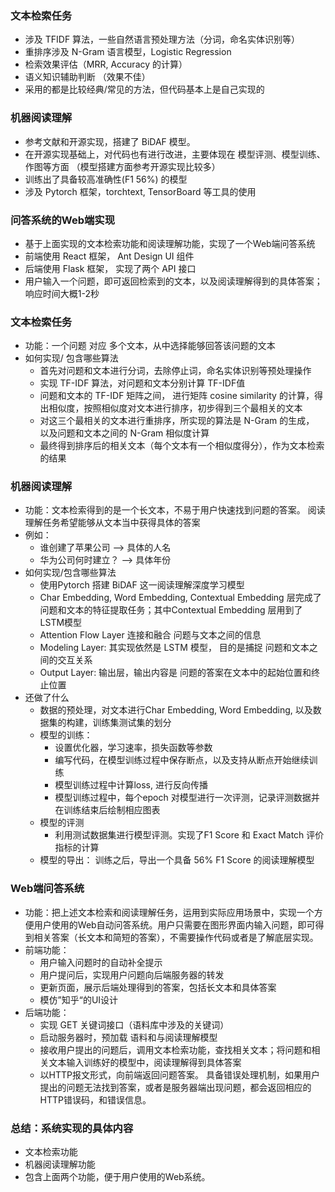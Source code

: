 ### 文本检索任务
- 涉及 TFIDF 算法，一些自然语言预处理方法（分词，命名实体识别等）
- 重排序涉及 N-Gram 语言模型，Logistic Regression
- 检索效果评估（MRR, Accuracy 的计算）
- 语义知识辅助判断 （效果不佳）
- 采用的都是比较经典/常见的方法，但代码基本上是自己实现的

### 机器阅读理解
- 参考文献和开源实现，搭建了 BiDAF 模型。
- 在开源实现基础上，对代码也有进行改进，主要体现在 模型评测、模型训练、作图等方面 （模型搭建方面参考开源实现比较多）
- 训练出了具备较高准确性(F1 56%) 的模型
- 涉及 Pytorch 框架，torchtext, TensorBoard 等工具的使用

### 问答系统的Web端实现
- 基于上面实现的文本检索功能和阅读理解功能，实现了一个Web端问答系统
- 前端使用 React 框架， Ant Design UI 组件
- 后端使用 Flask 框架， 实现了两个 API 接口
- 用户输入一个问题，即可返回检索到的文本，以及阅读理解得到的具体答案；响应时间大概1-2秒

### 文本检索任务
- 功能：一个问题 对应 多个文本，从中选择能够回答该问题的文本
- 如何实现/ 包含哪些算法
  * 首先对问题和文本进行分词，去除停止词，命名实体识别等预处理操作
  * 实现 TF-IDF 算法，对问题和文本分别计算 TF-IDF值
  * 问题和文本的 TF-IDF 矩阵之间， 进行矩阵 cosine similarity 的计算，得出相似度，按照相似度对文本进行排序，初步得到三个最相关的文本
  * 对这三个最相关的文本进行重排序，所实现的算法是 N-Gram 的生成， 以及问题和文本之间的 N-Gram 相似度计算
  * 最终得到排序后的相关文本（每个文本有一个相似度得分），作为文本检索的结果

### 机器阅读理解
- 功能：文本检索得到的是一个长文本，不易于用户快速找到问题的答案。 阅读理解任务希望能够从文本当中获得具体的答案
- 例如： 
  - 谁创建了苹果公司 --> 具体的人名
  - 华为公司何时建立？ --> 具体年份
- 如何实现/包含哪些算法
  * 使用Pytorch 搭建 BiDAF 这一阅读理解深度学习模型
  * Char Embedding, Word Embedding, Contextual Embedding 层完成了问题和文本的特征提取任务；其中Contextual Embedding 层用到了 LSTM模型
  * Attention Flow Layer 连接和融合 问题与文本之间的信息
  * Modeling Layer: 其实现依然是 LSTM 模型， 目的是捕捉 问题和文本之间的交互关系
  * Output Layer: 输出层，输出内容是 问题的答案在文本中的起始位置和终止位置
- 还做了什么
  * 数据的预处理，对文本进行Char Embedding, Word Embedding, 以及数据集的构建，训练集测试集的划分
  * 模型的训练：
    * 设置优化器，学习速率，损失函数等参数
    * 编写代码，在模型训练过程中保存断点，以及支持从断点开始继续训练
    * 模型训练过程中计算loss, 进行反向传播
    * 模型训练过程中，每个epoch 对模型进行一次评测，记录评测数据并在训练结束后绘制相应图表
  * 模型的评测
    * 利用测试数据集进行模型评测。实现了F1 Score 和 Exact Match 评价指标的计算
  * 模型的导出： 训练之后，导出一个具备 56% F1 Score 的阅读理解模型

### Web端问答系统
- 功能：把上述文本检索和阅读理解任务，运用到实际应用场景中，实现一个方便用户使用的Web自动问答系统。用户只需要在图形界面内输入问题，即可得到相关答案（长文本和简短的答案），不需要操作代码或者是了解底层实现。
- 前端功能：
  * 用户输入问题时的自动补全提示
  * 用户提问后，实现用户问题向后端服务器的转发
  * 更新页面，展示后端处理得到的答案，包括长文本和具体答案
  * 模仿”知乎“的UI设计
- 后端功能：
  * 实现 GET 关键词接口（语料库中涉及的关键词）
  * 启动服务器时，预加载 语料和与阅读理解模型
  * 接收用户提出的问题后，调用文本检索功能，查找相关文本；将问题和相关文本输入训练好的模型中，阅读理解得到具体答案
  * 以HTTP报文形式，向前端返回问题答案。 具备错误处理机制，如果用户提出的问题无法找到答案，或者是服务器端出现问题，都会返回相应的HTTP错误码，和错误信息。

### 总结：系统实现的具体内容
- 文本检索功能
- 机器阅读理解功能
- 包含上面两个功能，便于用户使用的Web系统。
